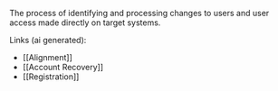 The process of identifying and processing changes to users and user access made directly on target systems.

Links (ai generated):
 - [[Alignment]]
 - [[Account Recovery]]
 - [[Registration]]
